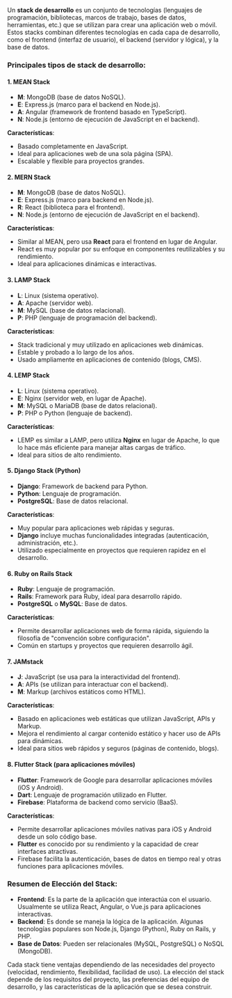 Un **stack de desarrollo** es un conjunto de tecnologías (lenguajes de programación, bibliotecas, marcos de trabajo, bases de datos, herramientas, etc.) que se utilizan para crear una aplicación web o móvil. Estos stacks combinan diferentes tecnologías en cada capa de desarrollo, como el frontend (interfaz de usuario), el backend (servidor y lógica), y la base de datos.

### Principales tipos de stack de desarrollo:

#### 1. **MEAN Stack**
   - **M**: MongoDB (base de datos NoSQL).
   - **E**: Express.js (marco para el backend en Node.js).
   - **A**: Angular (framework de frontend basado en TypeScript).
   - **N**: Node.js (entorno de ejecución de JavaScript en el backend).

**Características**:
   - Basado completamente en JavaScript.
   - Ideal para aplicaciones web de una sola página (SPA).
   - Escalable y flexible para proyectos grandes.

#### 2. **MERN Stack**
   - **M**: MongoDB (base de datos NoSQL).
   - **E**: Express.js (marco para backend en Node.js).
   - **R**: React (biblioteca para el frontend).
   - **N**: Node.js (entorno de ejecución de JavaScript en el backend).

**Características**:
   - Similar al MEAN, pero usa **React** para el frontend en lugar de Angular.
   - React es muy popular por su enfoque en componentes reutilizables y su rendimiento.
   - Ideal para aplicaciones dinámicas e interactivas.

#### 3. **LAMP Stack**
   - **L**: Linux (sistema operativo).
   - **A**: Apache (servidor web).
   - **M**: MySQL (base de datos relacional).
   - **P**: PHP (lenguaje de programación del backend).

**Características**:
   - Stack tradicional y muy utilizado en aplicaciones web dinámicas.
   - Estable y probado a lo largo de los años.
   - Usado ampliamente en aplicaciones de contenido (blogs, CMS).

#### 4. **LEMP Stack**
   - **L**: Linux (sistema operativo).
   - **E**: Nginx (servidor web, en lugar de Apache).
   - **M**: MySQL o MariaDB (base de datos relacional).
   - **P**: PHP o Python (lenguaje de backend).

**Características**:
   - LEMP es similar a LAMP, pero utiliza **Nginx** en lugar de Apache, lo que lo hace más eficiente para manejar altas cargas de tráfico.
   - Ideal para sitios de alto rendimiento.

#### 5. **Django Stack (Python)**
   - **Django**: Framework de backend para Python.
   - **Python**: Lenguaje de programación.
   - **PostgreSQL**: Base de datos relacional.

**Características**:
   - Muy popular para aplicaciones web rápidas y seguras.
   - **Django** incluye muchas funcionalidades integradas (autenticación, administración, etc.).
   - Utilizado especialmente en proyectos que requieren rapidez en el desarrollo.

#### 6. **Ruby on Rails Stack**
   - **Ruby**: Lenguaje de programación.
   - **Rails**: Framework para Ruby, ideal para desarrollo rápido.
   - **PostgreSQL** o **MySQL**: Base de datos.

**Características**:
   - Permite desarrollar aplicaciones web de forma rápida, siguiendo la filosofía de "convención sobre configuración".
   - Común en startups y proyectos que requieren desarrollo ágil.

#### 7. **JAMstack**
   - **J**: JavaScript (se usa para la interactividad del frontend).
   - **A**: APIs (se utilizan para interactuar con el backend).
   - **M**: Markup (archivos estáticos como HTML).

**Características**:
   - Basado en aplicaciones web estáticas que utilizan JavaScript, APIs y Markup.
   - Mejora el rendimiento al cargar contenido estático y hacer uso de APIs para dinámicas.
   - Ideal para sitios web rápidos y seguros (páginas de contenido, blogs).

#### 8. **Flutter Stack (para aplicaciones móviles)**
   - **Flutter**: Framework de Google para desarrollar aplicaciones móviles (iOS y Android).
   - **Dart**: Lenguaje de programación utilizado en Flutter.
   - **Firebase**: Plataforma de backend como servicio (BaaS).

**Características**:
   - Permite desarrollar aplicaciones móviles nativas para iOS y Android desde un solo código base.
   - **Flutter** es conocido por su rendimiento y la capacidad de crear interfaces atractivas.
   - Firebase facilita la autenticación, bases de datos en tiempo real y otras funciones para aplicaciones móviles.

### Resumen de Elección del Stack:
- **Frontend**: Es la parte de la aplicación que interactúa con el usuario. Usualmente se utiliza React, Angular, o Vue.js para aplicaciones interactivas.
- **Backend**: Es donde se maneja la lógica de la aplicación. Algunas tecnologías populares son Node.js, Django (Python), Ruby on Rails, y PHP.
- **Base de Datos**: Pueden ser relacionales (MySQL, PostgreSQL) o NoSQL (MongoDB).

Cada stack tiene ventajas dependiendo de las necesidades del proyecto (velocidad, rendimiento, flexibilidad, facilidad de uso). La elección del stack depende de los requisitos del proyecto, las preferencias del equipo de desarrollo, y las características de la aplicación que se desea construir.
